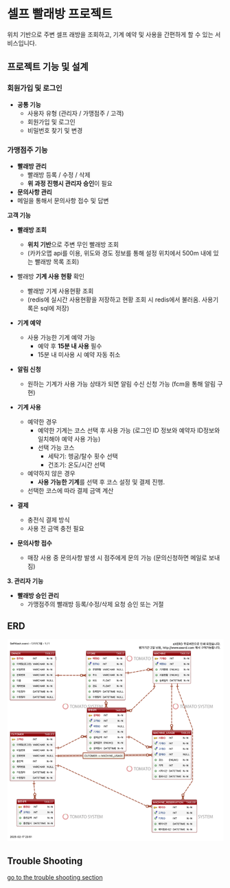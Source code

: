 # 셀프 빨래방 프로젝트

위치 기반으로 주변 셀프 래방을 조회하고, 기계 예약 및 사용을 간편하게 할 수 있는 서비스입니다.

## 프로젝트 기능 및 설계

### 회원가입 및 로그인

- **공통 기능**
    - 사용자 유형 (관리자 / 가맹점주 / 고객)
    - 회원가입 및 로그인
    - 비밀번호 찾기 및 변경

### 가맹점주 기능

- **빨래방 관리**
    - 빨래방 등록 / 수정 / 삭제
    - **위 과정 진행시 관리자 승인**이 필요
- **문의사항 관리**
- 메일을 통해서 문의사항 접수 및 답변

**고객 기능**

- **빨래방 조회**
    - **위치 기반**으로 주변 무인 빨래방 조회
    - (카카오맵 api를 이용, 위도와 경도 정보를 통해 설정 위치에서 500m 내에 있는 빨래방 목록 조회)
      
- 빨래방 **기계 사용 현황** 확인 
    - 빨래방 기계 사용현황 조회
    - (redis에 실시간 사용현황을 저장하고 현황 조회 시 redis에서 불러옴. 사용기록은 sql에 저장)
      
- **기계 예약**
    - 사용 가능한 기계 예약 가능
        - 예약 후 **15분 내 사용** 필수
        - 15분 내 미사용 시 예약 자동 취소
          
- **알림 신청**
    - 원하는 기계가 사용 가능 상태가 되면 알림 수신 신청 가능 (fcm을 통해 알림 구현)
      
- **기계 사용**
    - 예약한 경우
        - 예약한 기계는 코스 선택 후 사용 가능 (로그인 ID 정보와 예약자 ID정보와 일치해야 예약 사용 가능)
        - 선택 가능 코스
            - 세탁기: 헹굼/탈수 횟수 선택
            - 건조기: 온도/시간 선택
    - 예약하지 않은 경우
        - **사용 가능한 기계**를 선택 후 코스 설정 및 결제 진행.
    - 선택한 코스에 따라 결제 금액 계산
      
- **결제**
    - 충전식 결제 방식
    - 사용 전 금액 충전 필요
      
- **문의사항 접수**
    - 매장 사용 중 문의사항 발생 시 점주에게 문의 가능 (문의신청하면 메일로 보내짐)

**3. 관리자 기능**

- **빨래방 승인 관리**
    - 가맹점주의 빨래방 등록/수정/삭제 요청 승인 또는 거절
## ERD 
![ERD](doc/img/SelfWashERD.png)

## Trouble Shooting
[go to the trouble shooting section](doc/TROUBLE_SHOOTING.md)

